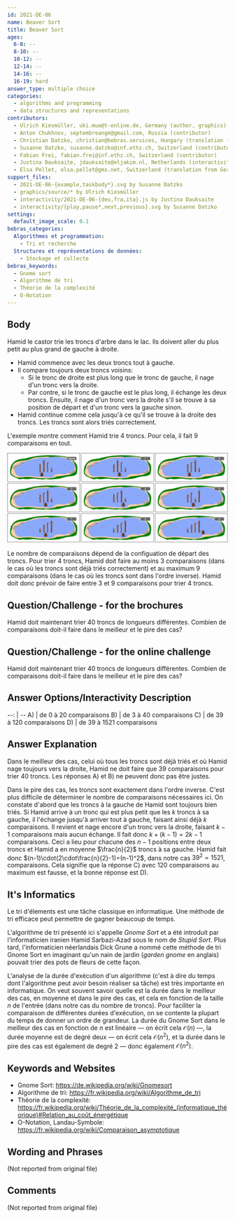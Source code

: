 ```yaml
---
id: 2021-DE-06
name: Beaver Sort
title: Beaver Sort
ages:
  6-8: --
  8-10: --
  10-12: --
  12-14: --
  14-16: --
  16-19: hard
answer_type: multiple choice
categories:
  - algorithms and programming
  - data structures and representations
contributors:
  - Ulrich Kiesmüller, uki.mue@t-online.de, Germany (author, graphics)
  - Anton Chukhnov, septembreange@gmail.com, Russia (contributor)
  - Christian Datzko, christian@bebras.services, Hungary (translation from English into German)
  - Susanne Datzko, susanne.datzko@inf.ethz.ch, Switzerland (contributor, graphics)
  - Fabian Frei, fabian.frei@inf.ethz.ch, Switzerland (contributor)
  - Justina Dauksaite, jdauksaite@eljakim.nl, Netherlands (interactivity)
  - Elsa Pellet, elsa.pellet@gmx.net, Switzerland (translation from German into French)
support_files:
  - 2021-DE-06-{example,taskbody*}.svg by Susanne Datzko
  - graphics/source/* by Ulrich Kiesmüller
  - interactivity/2021-DE-06-{deu,fra,ita}.js by Justina Dauksaite
  - interactivity/{play,pause*,next,previous}.svg by Susanne Datzko
settings:
  default_image_scale: 0.1
bebras_categories:
  Algorithmes et programmation:
    - Tri et recherche
  Structures et représentations de données:
    - Stockage et collecte
bebras_keywords:
  - Gnome sort
  - Algorithme de tri
  - Théorie de la complexité
  - O-Notation
---
```



## Body

Hamid le castor trie les troncs d'arbre dans le lac. Ils doivent aller du plus petit au plus grand de gauche à droite.
- Hamid commence avec les deux troncs tout à gauche.
- Il compare toujours deux troncs voisins:
  - Si le tronc de droite est plus long que le tronc de gauche, il nage d'un tronc vers la droite.
  - Par contre, si le tronc de gauche est le plus long, il échange les deux troncs. Ensuite, il nage d'un tronc vers la droite s'il se trouve à sa position de départ et d'un tronc vers la gauche sinon.
- Hamid continue comme cela jusqu'à ce qu'il se trouve à la droite des troncs. Les troncs sont alors triés correctement.

L'exemple montre comment Hamid trie 4 troncs. Pour cela, il fait 9 comparaisons en tout.

![](graphics/2021-DE-06-taskbody-allsteps-fra.svg)

Le nombre de comparaisons dépend de la configuation de départ des troncs. Pour trier 4 troncs, Hamid doit faire au moins 3 comparaisons (dans le cas où les troncs sont déjà triés correctement) et au maximum 9 comparaisons (dans le cas où les troncs sont dans l'ordre inverse). Hamid doit donc prévoir de faire entre 3 et 9 comparaisons pour trier 4 troncs.


## Question/Challenge - for the brochures

Hamid doit maintenant trier 40 troncs de longueurs différentes. Combien de comparaisons doit-il faire dans le meilleur et le pire des cas?


## Question/Challenge - for the online challenge

Hamid doit maintenant trier 40 troncs de longueurs différentes. Combien de comparaisons doit-il faire dans le meilleur et le pire des cas?


## Answer Options/Interactivity Description

--: | --
 A) | de 0 à 20 comparaisons
 B) | de 3 à 40 comparaisons
 C) | de 39 à 120 comparaisons
 D) | de 39 à 1521 comparaisons


## Answer Explanation

Dans le meilleur des cas, celui où tous les troncs sont déjà triés et où Hamid nage toujours vers la droite, Hamid ne doit faire que 39 comparaisons pour trier 40 troncs. Les réponses A) et B) ne peuvent donc pas être justes.

Dans le pire des cas, les troncs sont exactement dans l'ordre inverse. C'est plus difficile de déterminer le nombre de comparaisons nécessaires ici. On constate d'abord que les troncs à la gauche de Hamid sont toujours bien triés. Si Hamid arrive à un tronc qui est plus petit que les $k$ troncs à sa gauche, il l'échange jusqu'à arriver tout à gauche, faisant ainsi déjà $k$ comparaisons. Il revient et nage encore d'un tronc vers la droite, faisant $k-1$ comparaisons mais aucun échange. Il fait donc $k + (k-1) = 2k - 1$ comparaisons. Ceci a lieu pour chacune des $n-1$ positions entre deux troncs et Hamid a en moyenne $\frac{n}{2}$ troncs à sa gauche. Hamid fait donc $(n-1)\cdot(2\cdot\frac{n}{2}-1)=(n-1)^2$, dans notre cas $39^2= 1521$, comparaisons. Cela signifie que la réponse C) avec 120 comparaisons au maximum est fausse, et la bonne réponse est D).


## It's Informatics

Le tri d'élements est une tâche classique en informatique. Une méthode de tri efficace peut permettre de gagner beaucoup de temps.

L'algorithme de tri présenté ici s'appelle _Gnome Sort_ et a été introduit par l'informaticien iranien Hamid Sarbazi-Azad sous le nom de _Stupid Sort_. Plus tard, l'informaticien néerlandais Dick Grune a nommé cette méthode de tri Gnome Sort en imaginant qu'un nain de jardin (_garden gnome_ en anglais) pouvait trier des pots de fleurs de cette façon.

L'analyse de la durée d'exécution d'un algorithme (c'est à dire du temps dont l'algorithme peut avoir besoin réaliser sa tâche) est très importante en informatique. On veut souvent savoir quelle est la durée dans le meilleur des cas, en moyenne et dans le pire des cas, et cela en fonction de la taille $n$ de l'entrée (dans notre cas du nombre de troncs). Pour faciliter la comparaison de différentes durées d'exécution, on se contente la plupart du temps de donner un ordre de grandeur. La durée du Gnome Sort dans le meilleur des cas en fonction de $n$ est linéaire — on écrit cela $\mathcal{O}(n)$ —, la durée moyenne est de degré deux — on écrit cela $\mathcal{O}(n^2)$, et la durée dans le pire des cas est également de degré 2 — donc également $\mathcal{O}(n^2)$.


## Keywords and Websites

 - Gnome Sort: https://de.wikipedia.org/wiki/Gnomesort
 - Algorithme de tri: https://fr.wikipedia.org/wiki/Algorithme_de_tri
 - Théorie de la complexité: https://fr.wikipedia.org/wiki/Théorie_de_la_complexité_(informatique_théorique)#Relation_au_coût_énergétique
 - O-Notation, Landau-Symbole: https://fr.wikipedia.org/wiki/Comparaison_asymptotique


## Wording and Phrases

(Not reported from original file)


## Comments

(Not reported from original file)
